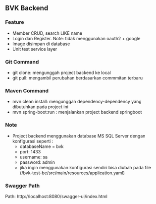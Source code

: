 ## BVK Backend

### Feature

- Member CRUD, search LIKE name
- Login dan Register. Note: tidak menggunakan oauth2 + google
- Image disimpan di database
- Unit test service layer

### Git Command

- git clone: mengunggah project backend ke local
- git pull: mengambil perubahan berdasarkan commmitan terbaru

### Maven Command

- mvn clean install: mengunggah dependency-dependency yang dibutuhkan pada project ini
- mvn spring-boot:run : menjalankan project backend springboot

### Note

- Project backend menggunakan database MS SQL Server dengan konfigurasi seperti :
  - databaseName = bvk
  - port: 1433
  - username: sa
  - password: admin
  - jika ingin menggunakan konfigurasi sendiri bisa diubah pada file (/bvk-test-be/src/main/resources/application.yaml)

### Swagger Path

Path: http://localhost:8080/swagger-ui/index.html
